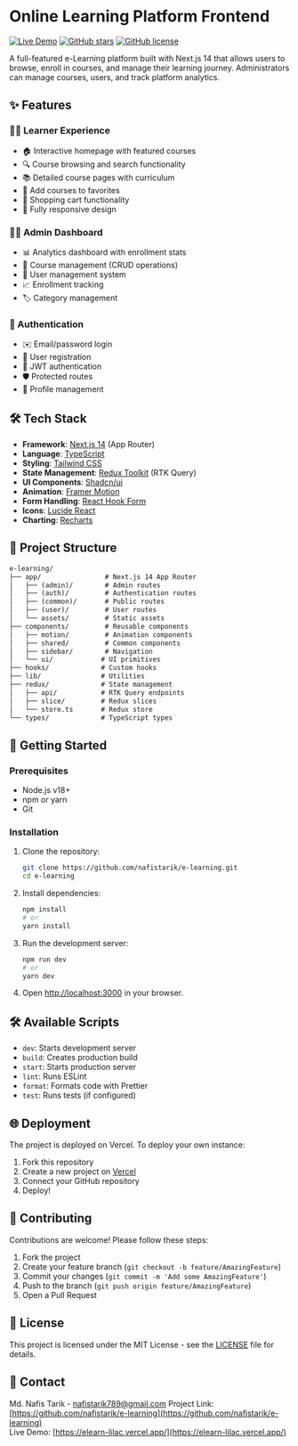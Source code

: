 # Online Learning Platform Frontend

[![Live Demo](https://img.shields.io/badge/demo-live-green.svg)](https://elearn-lilac.vercel.app/)
[![GitHub stars](https://img.shields.io/github/stars/nafistarik/e-learning)](https://github.com/nafistarik/e-learning/stargazers)
[![GitHub license](https://img.shields.io/github/license/nafistarik/e-learning)](https://github.com/nafistarik/e-learning/blob/main/LICENSE)

A full-featured e-Learning platform built with Next.js 14 that allows users to browse, enroll in courses, and manage their learning journey. Administrators can manage courses, users, and track platform analytics.

## ✨ Features

### 👨‍🎓 Learner Experience
- 🏠 Interactive homepage with featured courses
- 🔍 Course browsing and search functionality
- 📚 Detailed course pages with curriculum
- 💝 Add courses to favorites
- 🛒 Shopping cart functionality
- 📱 Fully responsive design

### 👨‍🏫 Admin Dashboard
- 📊 Analytics dashboard with enrollment stats
- 📝 Course management (CRUD operations)
- 👥 User management system
- 📈 Enrollment tracking
- 🏷️ Category management

### 🔐 Authentication
- ✉️ Email/password login
- 📝 User registration
- 🔑 JWT authentication
- 🛡️ Protected routes
- 👤 Profile management

## 🛠️ Tech Stack

- **Framework**: [Next.js 14](https://nextjs.org/) (App Router)
- **Language**: [TypeScript](https://www.typescriptlang.org/)
- **Styling**: [Tailwind CSS](https://tailwindcss.com/)
- **State Management**: [Redux Toolkit](https://redux-toolkit.js.org/) (RTK Query)
- **UI Components**: [Shadcn/ui](https://ui.shadcn.com/)
- **Animation**: [Framer Motion](https://www.framer.com/motion/)
- **Form Handling**: [React Hook Form](https://react-hook-form.com/)
- **Icons**: [Lucide React](https://lucide.dev/)
- **Charting**: [Recharts](https://recharts.org/)

## 📂 Project Structure

```markdown
e-learning/
├── app/                # Next.js 14 App Router
│   ├── (admin)/        # Admin routes
│   ├── (auth)/         # Authentication routes
│   ├── (common)/       # Public routes
│   ├── (user)/         # User routes
│   └── assets/         # Static assets
├── components/         # Reusable components
│   ├── motion/         # Animation components
│   ├── shared/         # Common components
│   ├── sidebar/        # Navigation
│   └── ui/            # UI primitives
├── hooks/             # Custom hooks
├── lib/               # Utilities
├── redux/             # State management
│   ├── api/           # RTK Query endpoints
│   ├── slice/         # Redux slices
│   └── store.ts       # Redux store
└── types/             # TypeScript types
```
## 🚀 Getting Started

### Prerequisites

- Node.js v18+
- npm or yarn
- Git

### Installation

1. Clone the repository:
   ```bash
   git clone https://github.com/nafistarik/e-learning.git
   cd e-learning
   ```

2. Install dependencies:
   ```bash
   npm install
   # or
   yarn install
   ```

3. Run the development server:
   ```bash
   npm run dev
   # or
   yarn dev
   ```

4. Open [http://localhost:3000](http://localhost:3000) in your browser.

## 🛠️ Available Scripts

- `dev`: Starts development server
- `build`: Creates production build
- `start`: Starts production server
- `lint`: Runs ESLint
- `format`: Formats code with Prettier
- `test`: Runs tests (if configured)

## 🌐 Deployment

The project is deployed on Vercel. To deploy your own instance:

1. Fork this repository
2. Create a new project on [Vercel](https://vercel.com)
3. Connect your GitHub repository
4. Deploy!

## 🤝 Contributing

Contributions are welcome! Please follow these steps:

1. Fork the project
2. Create your feature branch (`git checkout -b feature/AmazingFeature`)
3. Commit your changes (`git commit -m 'Add some AmazingFeature'`)
4. Push to the branch (`git push origin feature/AmazingFeature`)
5. Open a Pull Request

## 📄 License

This project is licensed under the MIT License - see the [LICENSE](LICENSE) file for details.

## 📧 Contact

Md. Nafis Tarik - [nafistarik789@gmail.com](mailto:nafistarik789@gmail.com)
Project Link: [https://github.com/nafistarik/e-learning](https://github.com/nafistarik/e-learning)  
Live Demo: [https://elearn-lilac.vercel.app/](https://elearn-lilac.vercel.app/)
